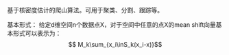 基于核密度估计的爬山算法。可用于聚类、分割、跟踪等。

基本形式：
    给定d维空间n个数据点X，对于空间中任意的点X的mean shift向量基本形式可以表示为：
        $$ M_k\sum_{x_i\inS_k(x_i-x)}$$



